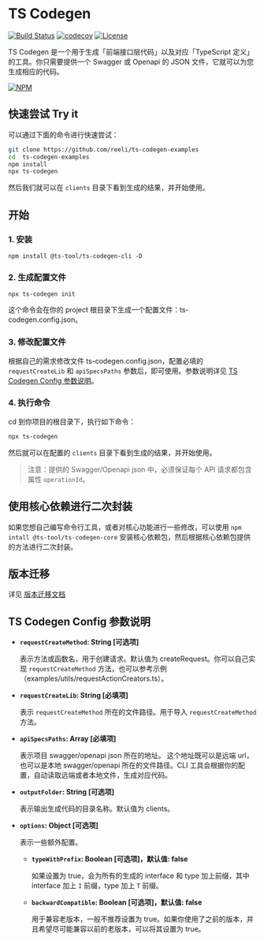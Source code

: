# TS Codegen

[![Build Status](https://img.shields.io/travis/reeli/ts-codegen.svg?style=flat-square&branch=master)](https://travis-ci.org/reeli/ts-codegen)
[![codecov](https://codecov.io/gh/reeli/ts-codegen/branch/master/graph/badge.svg?style=flat-square)](https://codecov.io/gh/reeli/ts-codegen)
[![License](https://img.shields.io/npm/l/@ts-tool/ts-codegen.svg?style=flat-square)](https://npmjs.org/package/@ts-tool/ts-codegen)

TS Codegen 是一个用于生成「前端接口层代码」以及对应「TypeScript 定义」的工具。你只需要提供一个 Swagger 或 Openapi 的 JSON 文件，它就可以为您生成相应的代码。

[![NPM](https://img.shields.io/npm/v/@react-rx/form.svg?style=flat-square)](https://npmjs.org/package/@react-rx/form)

## 快速尝试 Try it

可以通过下面的命令进行快速尝试：

```bash
git clone https://github.com/reeli/ts-codegen-examples
cd  ts-codegen-examples
npm install
npx ts-codegen
```
然后我们就可以在 `clients` 目录下看到生成的结果，并开始使用。

## 开始

### 1. 安装

`npm install @ts-tool/ts-codegen-cli -D`

### 2. 生成配置文件

`npx ts-codegen init`

这个命令会在你的 project 根目录下生成一个配置文件：ts-codegen.config.json。

### 3. 修改配置文件

根据自己的需求修改文件 ts-codegen.config.json，配置必填的 `requestCreateLib` 和 `apiSpecsPaths` 参数后，即可使用。参数说明详见 [TS Codegen Config 参数说明](https://github.com/reeli/ts-codegen#ts-codegen-config-%E5%8F%82%E6%95%B0%E8%AF%B4%E6%98%8E)。

### 4. 执行命令

cd 到你项目的根目录下，执行如下命令：

```bash
npx ts-codegen
```

然后就可以在配置的 `clients` 目录下看到生成的结果，并开始使用。

> 注意：提供的 Swagger/Openapi json 中，必须保证每个 API 请求都包含属性 `operationId`。

## 使用核心依赖进行二次封装
   
如果您想自己编写命令行工具，或者对核心功能进行一些修改，可以使用 `npm intall @ts-tool/ts-codegen-core` 安装核心依赖包，然后根据核心依赖包提供的方法进行二次封装。

## 版本迁移

详见 [版本迁移文档]()

## TS Codegen Config 参数说明

- **`requestCreateMethod`: String [可选项]**

    表示方法或函数名，用于创建请求。默认值为 createRequest。你可以自己实现 `requestCreateMethod` 方法，也可以参考示例（examples/utils/requestActionCreators.ts）。
    
- **`requestCreateLib`: String [必填项]**

    表示 `requestCreateMethod` 所在的文件路径。用于导入 `requestCreateMethod` 方法。   

- **`apiSpecsPaths`: Array [必填项]**

    表示项目 swagger/openapi json 所在的地址。 这个地址既可以是远端 url，也可以是本地 swagger/openapi 所在的文件路径。CLI 工具会根据你的配置，自动读取远端或者本地文件，生成对应代码。

- **`outputFolder`: String [可选项]**

    表示输出生成代码的目录名称。默认值为 clients。

- **`options`: Object [可选项]**

    表示一些额外配置。

    - **`typeWithPrefix`: Boolean [可选项]，默认值: false**
    
        如果设置为 true，会为所有的生成的 interface 和 type 加上前缀，其中 interface 加上 `I` 前缀，type 加上 `T` 前缀。
    
    - **`backwardCompatible`: Boolean [可选项]，默认值: false**
    
        用于兼容老版本，一般不推荐设置为 true。如果你使用了之前的版本，并且希望尽可能兼容以前的老版本，可以将其设置为 true。


